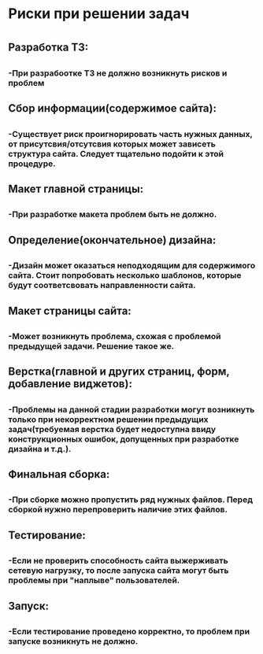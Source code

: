 <h1>Риски при решении задач<h1>
  
<h2>Разработка ТЗ:<h2>
<h3>-При разрабоотке ТЗ не должно возникнуть рисков и проблем<h3>
<h2>Сбор информации(содержимое сайта):<h2>
<h3>-Существует риск проигнорировать часть нужных данных, от присутсвия/отсутсвия которых может зависеть структура сайта. 
 Следует тщательно подойти к этой процедуре.<h3>
<h2>Макет главной страницы:<h2>
 <h3>-При разработке макета проблем быть не должно.<h3>
<h2>Определение(окончательное) дизайна:<h2>
 <h3>-Дизайн может оказаться неподходящим для содержимого сайта. Стоит попробовать несколько шаблонов, которые будут соответсвовать направленности сайта.<h3>
<h2>Макет страницы сайта:<h2>
 <h3>-Может возникнуть проблема, схожая с проблемой предыдущей задачи. Решение такое же.<h3>
<h2>Верстка(главной и других страниц, форм, добавление виджетов):<h2>
 <h3>-Проблемы на данной стадии разработки могут возникнуть только при некорректном решении предыдущих задач(требуемая верстка будет недоступна ввиду конструкционных ошибок, допущенных при разработке дизайна и т.д.).<h3>
<h2>Финальная сборка:<h2>
 <h3>-При сборке можно пропустить ряд нужных файлов. Перед сборкой нужно перепроверить наличие этих файлов.<h3>
<h2>Тестирование:<h2>
 <h3>-Если не проверить способность сайта выжерживать сетевую нагрузку, то после запуска сайта могут быть проблемы при "наплыве" пользователей.<h3>
<h2>Запуск:<h2>
 <h3>-Если тестирование проведено корректно, то проблем при запуске возникнуть не должно.<h3>
 
